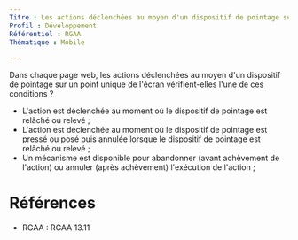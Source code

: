 ```yaml
---
Titre : Les actions déclenchées au moyen d'un dispositif de pointage sur un point unique de l'écran peuvent faire l'objet d'une annulation.
Profil : Développement
Référentiel : RGAA
Thématique : Mobile

---
```


Dans chaque page web, les actions déclenchées au moyen d'un dispositif de pointage sur un point unique de l'écran vérifient-elles l'une de ces conditions ?
* L'action est déclenchée au moment où le dispositif de pointage est relâché ou relevé ;
* L'action est déclenchée au moment où le dispositif de pointage est pressé ou posé puis annulée lorsque le dispositif de pointage est relâché ou relevé ;
* Un mécanisme est disponible pour abandonner (avant achèvement de l'action) ou annuler (après achèvement) l'exécution de l'action ;


# Références

*   RGAA : RGAA 13.11
